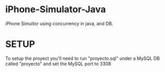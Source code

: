 # iPhone-Simulator-Java
iPhone Simultor using concurrency in java, and DB.
# SETUP
To setup the proyect you'll need to run "proyecto.sql" under a MySQL DB called "proyecto"
and set the MySQL port to 3308
